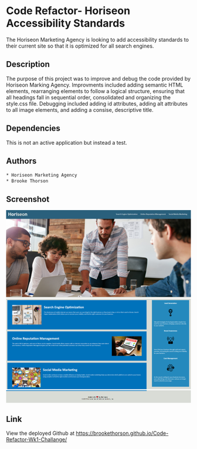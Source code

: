 # Code Refactor- Horiseon Accessibility Standards

The Horiseon Marketing Agency is looking to add accessibility standards to their current site so that it is optimized for all search engines. 

## Description 

The purpose of this project was to improve and debug the code provided by Horiseon Marking Agency. Improvments included adding semantic HTML elements, rearranging elements to follow a logical structure, ensuring that all headings fall in sequential order, consolidated and organizing the style.css file. Debugging included adding id attributes, adding alt attributes to all image elements, and adding a consise, descriptive title. 

## Dependencies

This is not an active application but instead a test.

## Authors 

    * Horiseon Marketing Agency 
    * Brooke Thorson

## Screenshot
 
![alt text](assets/images/Horiseon-1.png)
![alt text](assets/images/Horiseon-2.png)
![alt text](assets/images/Horiseon-3.png)


## Link 

View the deployed Github at https://brookethorson.github.io/Code-Refactor-Wk1-Challange/

